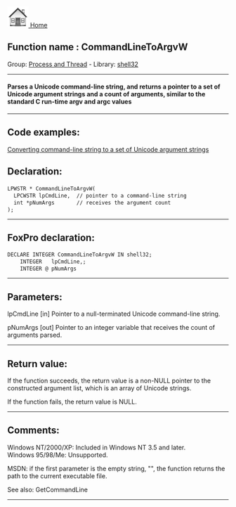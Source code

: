 [<img src="../../images/home.png"> Home ](https://github.com/VFPX/Win32API)  

## Function name : CommandLineToArgvW
Group: [Process and Thread](../../functions_group.md#Process_and_Thread)  -  Library: [shell32](../../Libraries.md#shell32)  
***  


#### Parses a Unicode command-line string, and returns a pointer to a set of Unicode argument strings and a count of arguments, similar to the standard C run-time argv and argc values
***  


## Code examples:
[Converting command-line string to a set of Unicode argument strings](../../samples/sample_212.md)  

## Declaration:
```foxpro  
LPWSTR * CommandLineToArgvW(
  LPCWSTR lpCmdLine,  // pointer to a command-line string
  int *pNumArgs       // receives the argument count
);  
```  
***  


## FoxPro declaration:
```foxpro  
DECLARE INTEGER CommandLineToArgvW IN shell32;
	INTEGER   lpCmdLine,;
	INTEGER @ pNumArgs  
```  
***  


## Parameters:
lpCmdLine 
[in] Pointer to a null-terminated Unicode command-line string. 

pNumArgs 
[out] Pointer to an integer variable that receives the count of arguments parsed. 
  
***  


## Return value:
If the function succeeds, the return value is a non-NULL pointer to the constructed argument list, which is an array of Unicode strings. 

If the function fails, the return value is NULL.   
***  


## Comments:
Windows NT/2000/XP: Included in Windows NT 3.5 and later.  
Windows 95/98/Me: Unsupported.  
  
MSDN: if the first parameter is the empty string, "", the function returns the path to the current executable file.   
  
See also: GetCommandLine   
  
***  

